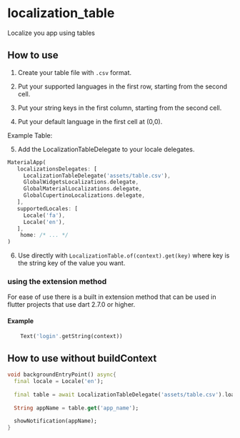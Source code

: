 # localization_table

Localize you app using tables

## How to use

1. Create your table file with `.csv` format.

2. Put your supported languages in the first row, starting from the second cell.

3. Put your string keys in the first column, starting from the second cell.

4. Put your default language in the first cell at (0,0).

Example Table:

[](table.PNG)

5. Add the LocalizationTableDelegate to your locale delegates.

```dart
MaterialApp(
   localizationsDelegates: [
     LocalizationTableDelegate('assets/table.csv'),
     GlobalWidgetsLocalizations.delegate,
     GlobalMaterialLocalizations.delegate,
     GlobalCupertinoLocalizations.delegate,
   ],
   supportedLocales: [
     Locale('fa'),
     Locale('en'),
   ],
    home: /* ... */
)
```

6. Use directly with `LocalizationTable.of(context).get(key)` where key is the string key of the value you want.  


### using the extension method

For ease of use there is a built in extension method that can be used in flutter projects that use dart 2.7.0 or higher.

#### Example
```dart
    Text('login'.getString(context))
``` 

## How to use without buildContext

```dart
void backgroundEntryPoint() async{
  final locale = Locale('en'); 
  
  final table = await LocalizationTableDelegate('assets/table.csv').load(locale);
  
  String appName = table.get('app_name');
  
  showNotification(appName);
}
```